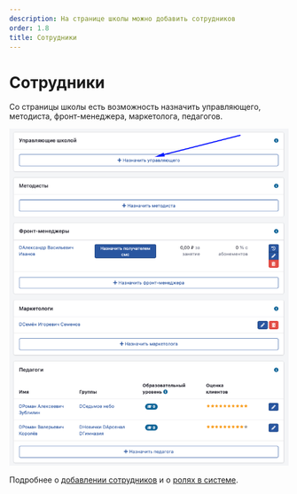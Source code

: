 ```yaml
---
description: На странице школы можно добавить сотрудников
order: 1.8
title: Сотрудники
---
```


# Сотрудники

Со страницы школы есть возможность назначить управляющего, методиста, фронт-менеджера, маркетолога, педагогов.

![](<../../.gitbook/assets/image (7) (1) (1).png>)

Подробнее о [добавлении сотрудников](../roli-v-sisteme-education-erp/dobavlenie-sotrudnikov.md) и о [ролях в системе](../roli-v-sisteme-education-erp/).